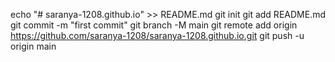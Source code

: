 echo "# saranya-1208.github.io" >> README.md
git init
git add README.md
git commit -m "first commit"
git branch -M main
git remote add origin https://github.com/saranya-1208/saranya-1208.github.io.git
git push -u origin main
